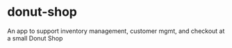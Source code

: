 # donut-shop
An app to support inventory management, customer mgmt, and checkout at a small Donut Shop
